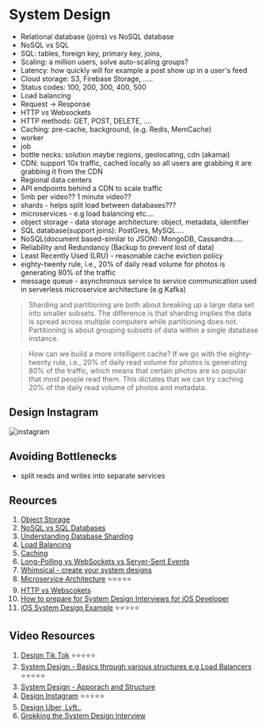 # System Design

* Relational database (joins) vs NoSQL database 
* NoSQL vs SQL
* SQL: tables, foreign key, primary key, joins, 
* Scaling: a million users, solve auto-scaling groups? 
* Latency: how quickly will for example a post show up in a user's feed
* Cloud storage: S3, Firebase Storage, .....
* Status codes: 100, 200, 300, 400, 500 
* Load balancing 
* Request -> Response 
* HTTP vs Websockets 
* HTTP methods: GET, POST, DELETE, ....
* Caching: pre-cache, background, (e.g. Redis, MemCache)
* worker 
* job
* bottle necks: solution maybe regions, geolocating, cdn (akamai) 
* CDN: support 10x traffic, cached locally so all users are grabbing it are grabbing it from the CDN
* Regional data centers 
* API endpoints behind a CDN to scale traffic 
* 5mb per video?? 1 minute video?? 
* shards - helps split load between databases???
* microservices - e.g load balancing etc....
* object storage - data storage architecture: object, metadata, identifier
* SQL database(support joins): PostGres, MySQL....
* NoSQL(document based-similar to JSON): MongoDB, Cassandra.....
* Reliability and Redundancy (Backup to prevent lost of data)
* Least Recently Used (LRU) - reasonable cache eviction policy 
* eighty-twenty rule, i.e., 20% of daily read volume for photos is generating 80% of the traffic
* message queue - asynchronous service to service communication used in serverless microservice architecture (e.g Kafka)

> Sharding and partitioning are both about breaking up a large data set into smaller subsets. The difference is that sharding implies the data is spread across multiple computers while partitioning does not. Partitioning is about grouping subsets of data within a single database instance.


> How can we build a more intelligent cache? If we go with the eighty-twenty rule, i.e., 20% of daily read volume for photos is generating 80% of the traffic, which means that certain photos are so popular that most people read them. This dictates that we can try caching 20% of the daily read volume of photos and metadata.

## Design Instagram 

![instagram](https://user-images.githubusercontent.com/1819208/111321241-20201580-863e-11eb-8c77-32f2357d8370.png)


## Avoiding Bottlenecks 

* split reads and writes into separate services

## Reources 

1. [Object Storage](https://en.wikipedia.org/wiki/Object_storage)
2. [NoSQL vs SQL Databases](https://www.mongodb.com/nosql-explained/nosql-vs-sql)
3. [Understanding Database Sharding](https://www.digitalocean.com/community/tutorials/understanding-database-sharding)
4. [Load Balancing](https://www.educative.io/courses/grokking-the-system-design-interview/3jEwl04BL7Q)
5. [Caching](https://www.educative.io/courses/grokking-the-system-design-interview/3jEwl04BL7Q)
6. [Long-Polling vs WebSockets vs Server-Sent Events](https://www.educative.io/courses/grokking-the-system-design-interview/gx7wZzWn5Vj)
7. [Whimsical - create your system designs](https://whimsical.com/)
8. [Microservice Architecture](https://microservices.io/patterns/microservices.html) ⭐️⭐️⭐️⭐️⭐️
9. [HTTP vs Webscokets](https://medium.com/platform-engineer/web-api-design-35df8167460)
10. [How to prepare for System Design Interviews for iOS Developer](https://www.teamblind.com/post/How-to-prepare-for-System-Design-Interviews-for-iOS-Developer-J5UaH3bz)
11. [iOS System Design Example](https://medium.com/@m3amer/ios-system-design-architecture-example-d55384da1449) ⭐️⭐️⭐️⭐️⭐️

## Video Resources 

1. [Design Tik Tok](https://www.youtube.com/watch?v=Z-0g_aJL5Fw) ⭐️⭐️⭐️⭐️⭐️
2. [System Design - Basics through various structures e.g Load Balancers](https://www.youtube.com/playlist?list=PLt4nG7RVVk1g_LutiJ8_LvE914rIE5z4u) ⭐️⭐️⭐️⭐️⭐️
3. [System Design - Apporach and Structure](https://www.youtube.com/watch?v=0163cssUxLA)
4. [Design Instagram](https://www.youtube.com/watch?v=VJpfO6KdyWE) ⭐️⭐️⭐️⭐️⭐️
5. [Design Uber, Lyft..](https://www.youtube.com/watch?v=J3DY3Te3A_A)
6. [Grokking the System Design Interview](https://www.educative.io/courses/grokking-the-system-design-interview)
